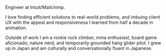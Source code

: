 Engineer at Intuit/Mailchimp.

I love finding efficient solutions to real-world problems, and imbuing client UX with the appeal and responsiveness I learned from half a decade in animation. 

Outside of work I am a rookie rock climber, mma enthusiast, board game aficionado, nature nerd, and temporarily grounded hang glider pilot. I grew up in Japan and am culturally and conversationally fluent in Japanese.

<!---
rgdonovan/rgdonovan is a ✨ special ✨ repository because its `README.md` (this file) appears on your GitHub profile.
You can click the Preview link to take a look at your changes.
--->
